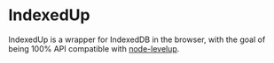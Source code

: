 IndexedUp
=========

IndexedUp is a wrapper for IndexedDB in the browser, with the goal of being 100% API compatible with [node-levelup](https://github.com/rvagg/node-levelup).